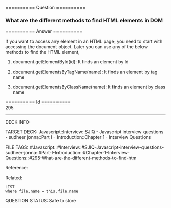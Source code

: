 ========== Question ==========  

### What are the different methods to find HTML elements in DOM  

========== Answer ==========  

If you want to access any element in an HTML page, you need to start with accessing the document object. Later you can use any of the below methods to find the HTML element,

1. document.getElementById(id): It finds an element by Id

2. document.getElementsByTagName(name): It finds an element by tag name

3. document.getElementsByClassName(name): It finds an element by class name

========== Id ==========  
295

---

DECK INFO

TARGET DECK: Javascript::Interview::SJIQ - Javascript interview questions - sudheer jonna::Part I - Introduction::Chapter 1 - Interview Questions

FILE TAGS: #Javascript::#Interview::#SJIQ-Javascript-interview-questions-sudheer-jonna::#Part-I-Introduction::#Chapter-1-Interview-Questions::#295-What-are-the-different-methods-to-find-htm

Reference:

Related:

```dataview
LIST
where file.name = this.file.name
```

QUESTION STATUS: Safe to store

